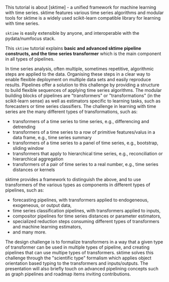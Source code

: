 This tutorial is about [sktime] - a unified framework for machine learning with time series. sktime features various time series algorithms and modular tools for sktime is a widely used scikit-learn compatible library for learning with time series.

`sktime` is easily extensible by anyone, and interoperable with the pydata/numfocus stack.

This `sktime` tutorial explains **basic and advanced sktime pipeline constructs, and the time series transformer** which is the main component in all types of pipelines.

In time series analysis, often multiple, sometimes repetitive, algorithmic steps are applied to the data. Organising these steps in a clear way to enable flexible deployment on multiple data sets and easily reproduce results. Pipelines offer a solution to this challenge by providing a structure to build flexible sequences of applying time series algorithms. The modular building blocks of pipelines are "transformers" or "transformations" (in the scikit-learn sense) as well as estimators specific to learning tasks, such as forecasters or time series classifiers. The challenge in learning with time series are the many different types of transformations, such as:

* transformers of a time series to time series, e.g., differencing and detrending
* transformers of a time series to a row of primitive features/valus in a data frame, e.g., time series summary
* transformers of a time series to a panel of time series, e.g., bootstrap, sliding window
* transformers that apply to hierarchical time series, e.g., reconciliation or hierarchical aggregation
* transformers of a pair of time series to a real number, e.g., time series distances or kernels

sktime provides a framework to distinguish the above, and to use transformers of the various types as components in different types of pipelines, such as:

* forecasting pipelines, with transformers applied to endogeneous, exogeneous, or output data,
* time series classification pipelines, with transformers applied to inputs,
* compositor pipelines for time series distances or parameter estimators,
* specialized reduction steps consuming different types of transformers and machine learning estimators,
* and many more.

The design challenge is to formalize transformers in a way that a given type of transformer can be used in multiple types of pipeline, and creating pipelines that can use multipe types of transformers. sktime solves this challenge through the "scientific type" formalism which applies object orientation based typing to the transformers and inputs/outputs.  The presentation will also briefly touch on advanced pipelining concepts such as graph pipelines and roadmap items inviting contributions.